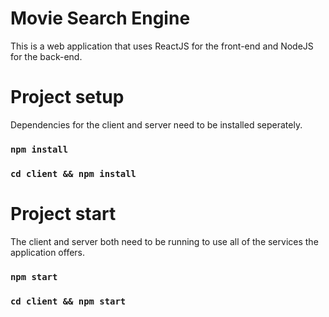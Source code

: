 # Movie Search Engine

This is a web application that uses ReactJS for the front-end and NodeJS for the back-end. 

# Project setup

Dependencies for the client and server need to be installed seperately.

### `npm install`
### `cd client && npm install`


# Project start

The client and server both need to be running to use all of the services the application offers.

### `npm start`
### `cd client && npm start`


